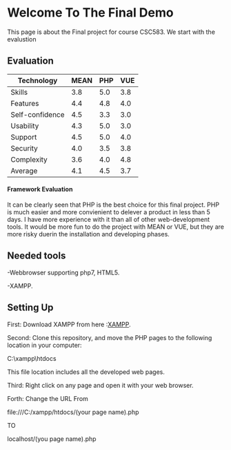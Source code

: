 # Welcome To The Final Demo 

This page is about the Final project for course CSC583. We start with the evalustion

## Evaluation

Technology | MEAN | PHP | VUE 
--- | --- | --- | --- | 
Skills | 3.8 | 5.0 | 3.8 
Features | 4.4 | 4.8 | 4.0 
Self-confidence | 4.5 | 3.3 | 3.0 
Usability | 4.3 | 5.0 | 3.0 
Support | 4.5 | 5.0 | 4.0 
Security | 4.0 | 3.5 | 3.8 
Complexity | 3.6 | 4.0 | 4.8 
Average | 4.1 | 4.5 | 3.7 

#### Framework Evaluation

It can be clearly seen that PHP is the best choice for this final project. PHP is much easier and more convienient to delever a product in less than 5 days. I have more experience with it than all of other web-development tools. It would be more fun to do the project with MEAN or VUE, but they are more risky duerin the installation and developing phases.
 

## Needed tools 

-Webbrowser supporting php7, HTML5.

-XAMPP.

## Setting Up

First: Download XAMPP from here :[XAMPP](https://www.apachefriends.org/index.html).

Second: Clone this repository, and move the PHP pages to the following location in your computer:

C:\xampp\htdocs 

This file location includes all the developed web pages.

Third: Right click on any page and open it with your web browser. 

Forth: Change the URL From

file:///C:/xampp/htdocs/(your page name).php

TO 

localhost/(you page name).php






##
